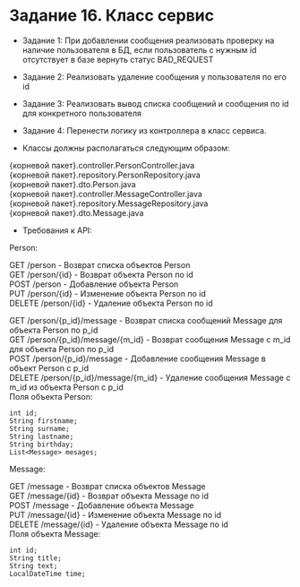 # Задание 16. Класс сервис

* Задание 1: При добавлении сообщения реализовать проверку на наличие пользователя в БД, если пользователь с нужным id отсутствует в базе вернуть статус BAD_REQUEST 

* Задание 2: Реализовать удаление сообщения у пользователя по его id 

* Задание 3: Реализовать вывод списка сообщений и сообщения по id для конкретного пользователя

* Задание 4: Перенести логику из контроллера в класс сервиса.

* Классы должны располагаться следующим образом:

{корневой пакет}.controller.PersonController.java  
{корневой пакет}.repository.PersonRepository.java  
{корневой пакет}.dto.Person.java  
{корневой пакет}.controller.MessageController.java  
{корневой пакет}.repository.MessageRepository.java  
{корневой пакет}.dto.Message.java  
   
* Требования к API:

Person:

GET /person - Возврат списка объектов Person  
GET /person/{id} - Возврат объекта Person по id  
POST /person - Добавление объекта Person  
PUT /person/{id} - Изменение объекта Person по id  
DELETE /person/{id} - Удаление объекта Person по id  

GET /person/{p_id}/message - Возврат списка сообщений Message для объекта Person по p_id  
GET /person/{p_id}/message/{m_id} - Возврат сообщения Message с m_id для объекта Person по p_id  
POST /person/{p_id}/message - Добавление сообщения Message в объект Person с p_id  
DELETE /person/{p_id}/message/{m_id} - Удаление сообщения Message с m_id из объекта Person с p_id  
Поля объекта Person:

    int id;
    String firstname;
    String surname;
    String lastname;
    String birthday;
    List<Message> mesages;
 
Message:

GET /message - Возврат списка объектов Message  
GET /message/{id} - Возврат объекта Message по id  
POST /message - Добавление объекта Message  
PUT /message/{id} - Изменение объекта Message по id  
DELETE /message/{id} - Удаление объекта Message по id  
Поля объекта Message:

    int id;
    String title;
    String text;
    LocalDateTime time;
